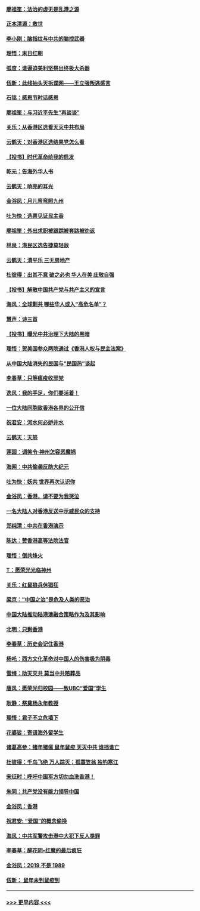 #### [廖祖笙：法治的虚无是乱港之源](../pages/nsc993/n11690605.md?t=11300733) 
#### [正本清源：救世](../pages/nsc993/n11689134.md?t=11300733) 
#### [李小刚：脑指纹与中共的脑控武器](../pages/nsc993/n11688900.md?t=11300733) 
#### [理悟：末日红朝](../pages/nsc993/n11688829.md?t=11300733) 
#### [弧度：谁逼迫美利坚祭出终极大杀器](../pages/nsc993/n11688735.md?t=11300733) 
#### [伍新：此线抽头天拆谍网——王立强叛逃感言](../pages/nsc993/n11687981.md?t=11300733) 
#### [石铭：感恩节时话感恩](../pages/nsc993/n11687568.md?t=11300733) 
#### [廖祖笙：与习近平先生“再谈谈”](../pages/nsc993/n11687005.md?t=11300733) 
#### [关乐：从香港区选看天灭中共布局](../pages/nsc993/n11686647.md?t=11300733) 
#### [云鹤天：对香港区选结果党怎么看](../pages/nsc993/n11686216.md?t=11300733) 
#### [【投书】时代革命给我的启发](../pages/nsc993/n11684287.md?t=11300733) 
#### [乾元：告海外华人书](../pages/nsc993/n11684044.md?t=11300733) 
#### [云鹤天：响亮的耳光](../pages/nsc993/n11684254.md?t=11300733) 
#### [金浴凤：月儿弯弯照九州](../pages/nsc993/n11684231.md?t=11300733) 
#### [吐为快：选票见证民主香](../pages/nsc993/n11684206.md?t=11300733) 
#### [廖祖笙：外出求职被跟踪被套路被劝返](../pages/nsc993/n11683874.md?t=11300733) 
#### [林泉：港民区选告捷莫轻敌](../pages/nsc993/n11683930.md?t=11300733) 
#### [云鹤天：清平乐 三无房地产](../pages/nsc993/n11681521.md?t=11300733) 
#### [杜彼得：出其不意 破之必也 华人在美 庄敬自强](../pages/nsc993/n11679554.md?t=11300733) 
#### [【投书】解散中国共产党与共产主义的宣言](../pages/nsc993/n11679177.md?t=11300733) 
#### [海风：全球剿共 哪些华人或入“高危名单”？](../pages/nsc993/n11678617.md?t=11300733) 
#### [慧声：诗三首](../pages/nsc993/n11678848.md?t=11300733) 
#### [【投书】曝光中共治理下大陆的黑暗](../pages/nsc993/n11678674.md?t=11300733) 
#### [理悟：贺美国参众两院通过《香港人权与民主法案》](../pages/nsc993/n11678104.md?t=11300733) 
#### [从中国大陆消失的民国与“民国热”谈起](../pages/nsc993/n11678075.md?t=11300733) 
#### [李春草：只等瘟疫收邪党](../pages/nsc993/n11677308.md?t=11300733) 
#### [逸风：我的手足，你们要活着！](../pages/nsc993/n11676352.md?t=11300733) 
#### [一位大陆同胞致香港各界的公开信](../pages/nsc993/n11675761.md?t=11300733) 
#### [祝君安：河水何必妒井水](../pages/nsc993/n11675746.md?t=11300733) 
#### [云鹤天：天怒](../pages/nsc993/n11675718.md?t=11300733) 
#### [莲园：调笑令‧神州怎容恶魔祸](../pages/nsc993/n11675648.md?t=11300733) 
#### [海网：中共偷袭反助大纪元](../pages/nsc993/n11673515.md?t=11300733) 
#### [吐为快：妖共 世界再次认识你](../pages/nsc993/n11673506.md?t=11300733) 
#### [金浴凤：香港，请不要为我哭泣](../pages/nsc993/n11673248.md?t=11300733) 
#### [一名大陆人对香港反送中示威民众的支持](../pages/nsc993/n11672615.md?t=11300733) 
#### [郑纯清：中共在香港演示](../pages/nsc993/n11670539.md?t=11300733) 
#### [陈达：赞香港高等法院法官](../pages/nsc993/n11669542.md?t=11300733) 
#### [理悟：倒共烽火](../pages/nsc993/n11668844.md?t=11300733) 
#### [T：愿荣光光临神州](../pages/nsc993/n11668421.md?t=11300733) 
#### [关乐：红鼠狼兵休猖狂](../pages/nsc993/n11668378.md?t=11300733) 
#### [梁京：“中国之治”是危及人类的恶治](../pages/nsc993/n11668328.md?t=11300733) 
#### [中国大陆推动陆港澳融合策略作为及其影响](../pages/nsc993/n11668157.md?t=11300733) 
#### [北明：只剩香港](../pages/nsc993/n11668002.md?t=11300733) 
#### [李春草：历史会记住香港](../pages/nsc993/n11667927.md?t=11300733) 
#### [杨吒：西方文化革命对中国人的伤害极为阴毒](../pages/nsc993/n11664521.md?t=11300733) 
#### [雪绮：助天灭共 莫当中共陪葬品](../pages/nsc993/n11662650.md?t=11300733) 
#### [唐风：愿荣光归校园——致UBC“爱国”学生](../pages/nsc993/n11662194.md?t=11300733) 
#### [耿静：祭奠杨永年教授](../pages/nsc993/n11662514.md?t=11300733) 
#### [理悟：君子不立危墙下](../pages/nsc993/n11662172.md?t=11300733) 
#### [花婆娑：寄语海外留学生](../pages/nsc993/n11662121.md?t=11300733) 
#### [诸葛高参：猪年猪瘟 鼠年鼠疫 天灭中共 谁挡谁亡](../pages/nsc993/n11661980.md?t=11300733) 
#### [杜彼得：千鸟飞绝 万人踪灭；孤蓑笠翁 独钓寒江](../pages/nsc993/n11661170.md?t=11300733) 
#### [宋征时：呼吁中国军方切勿血洗香港！](../pages/nsc993/n11415318.md?t=11300733) 
#### [朱同：共产党没有能力领导中国](../pages/nsc993/n11660421.md?t=11300733) 
#### [金浴凤：香港](../pages/nsc993/n11660419.md?t=11300733) 
#### [祝君安: “爱国”的概念偷换](../pages/nsc993/n11659706.md?t=11300733) 
#### [海风：中共军警攻击港中大犯下反人类罪](../pages/nsc993/n11659632.md?t=11300733) 
#### [李春草：醉花阴•红魔的最后疯狂](../pages/nsc993/n11659287.md?t=11300733) 
#### [金浴凤：2019 不是 1989](../pages/nsc993/n11657663.md?t=11300733) 
#### [伍新： 鼠年未到鼠疫到](../pages/nsc993/n11655098.md?t=11300733) 

----
#### [ >>> 更早内容 <<< ](../indexes/nsc993-earlier.md)

